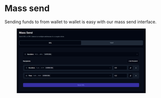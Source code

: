 # Mass send

Sending funds to from wallet to wallet is easy with our mass send interface.

<figure><img src="../../.gitbook/assets/image (4).png" alt=""><figcaption></figcaption></figure>
